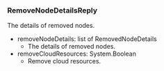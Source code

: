 ### RemoveNodeDetailsReply
The details of removed nodes.

- removeNodeDetails: list of RemovedNodeDetails
  - The details of removed nodes.
- removeCloudResources: System.Boolean
  - Remove cloud resources.
